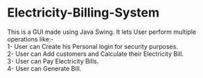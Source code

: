 # Electricity-Billing-System
This is a GUI made using Java Swing. 
It lets User perform multiple operations like:-  
1- User can Create his Personal login for security purposes.  
2- User can Add customers and Calculate their Electricity Bill.  
3- User can Pay Electricity Bills.  
4- User can Generate Bill.
